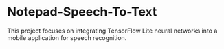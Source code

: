 # Notepad-Speech-To-Text
This project focuses on integrating TensorFlow Lite neural networks into a mobile application for speech recognition.
